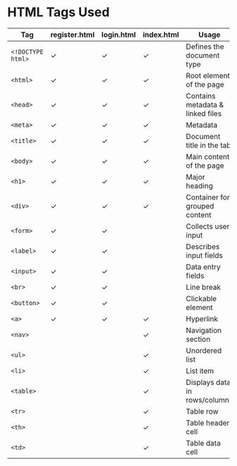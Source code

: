 # HTML Tags Used

| Tag               | register.html | login.html | index.html | Usage                           |
|-------------------|--------------|-----------|------------|----------------------------------|
| `<!DOCTYPE html>` | ✓            | ✓         | ✓          | Defines the document type        |
| `<html>`          | ✓            | ✓         | ✓          | Root element of the page         |
| `<head>`          | ✓            | ✓         | ✓          | Contains metadata & linked files |
| `<meta>`          | ✓            | ✓         | ✓          | Metadata                         |
| `<title>`         | ✓            | ✓         | ✓          | Document title in the tab        |
| `<body>`          | ✓            | ✓         | ✓          | Main content of the page         |
| `<h1>`            | ✓            | ✓         | ✓          | Major heading                    |
| `<div>`           | ✓            | ✓         | ✓          | Container for grouped content    |
| `<form>`          | ✓            | ✓         |            | Collects user input              |
| `<label>`         | ✓            | ✓         |            | Describes input fields           |
| `<input>`         | ✓            | ✓         |            | Data entry fields                |
| `<br>`            | ✓            | ✓         |            | Line break                       |
| `<button>`        | ✓            | ✓         |            | Clickable element                |
| `<a>`             | ✓            | ✓         | ✓          | Hyperlink                        |
| `<nav>`           |              |           | ✓          | Navigation section               |
| `<ul>`            |              |           | ✓          | Unordered list                   |
| `<li>`            |              |           | ✓          | List item                        |
| `<table>`         |              |           | ✓          | Displays data in rows/columns    |
| `<tr>`            |              |           | ✓          | Table row                        |
| `<th>`            |              |           | ✓          | Table header cell                |
| `<td>`            |              |           | ✓          | Table data cell                  |
